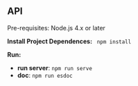 API
----------

Pre-requisites: Node.js 4.x or later

**Install Project Dependences:** ` npm install`

**Run:** 
  
-  **run server**: `npm run serve`
-  **doc**: `npm run esdoc`